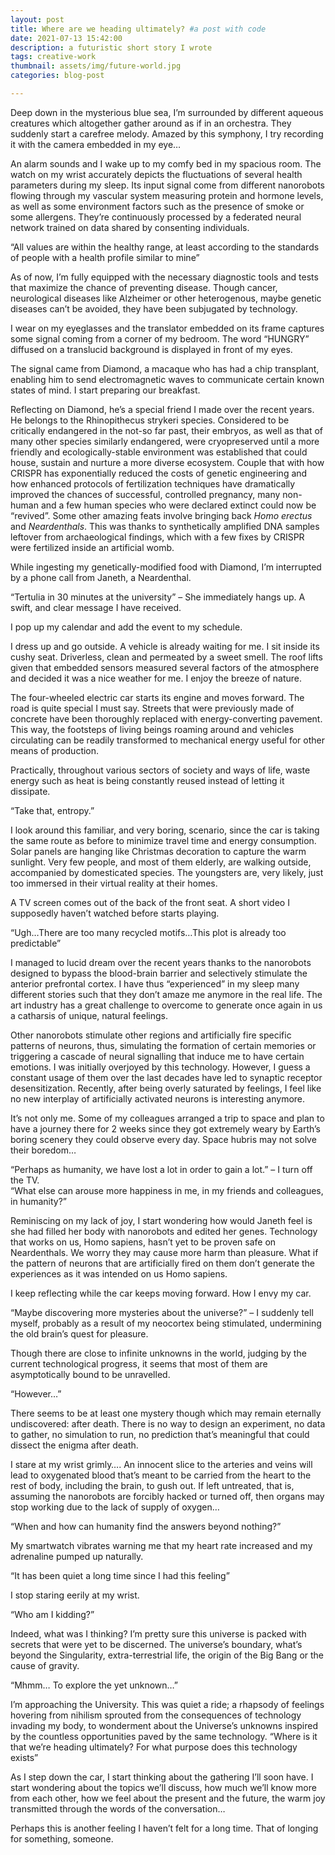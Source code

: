 ```yaml
---
layout: post
title: Where are we heading ultimately? #a post with code
date: 2021-07-13 15:42:00
description: a futuristic short story I wrote
tags: creative-work
thumbnail: assets/img/future-world.jpg
categories: blog-post

---
```


Deep down in the mysterious blue sea, I’m surrounded by different aqueous creatures which altogether gather around as if in an orchestra. They suddenly start a carefree melody. Amazed by this symphony, I try recording it with the camera embedded in my eye…


An alarm sounds and I wake up to my comfy bed in my spacious room. The watch on my wrist accurately depicts the fluctuations of several health parameters during my sleep. Its input signal come from different nanorobots flowing through my vascular system measuring protein and hormone levels, as well as some environment factors such as the presence of smoke or some allergens. They’re continuously processed by a federated neural network trained on data shared by consenting individuals. 

“All values are within the healthy range, at least according to the standards of people with a health profile similar to mine” 

As of now, I’m fully equipped with the necessary diagnostic tools and tests that maximize the chance of preventing disease. Though cancer, neurological diseases like Alzheimer or other heterogenous, maybe genetic diseases can’t be avoided, they have been subjugated by technology. 

I wear on my eyeglasses and the translator embedded on its frame captures some signal coming from a corner of my bedroom. The word “HUNGRY” diffused on a translucid background is displayed in front of my eyes. 

The signal came from Diamond, a macaque who has had a chip transplant, enabling him to send electromagnetic waves to communicate certain known states of mind. I start preparing our breakfast. 

Reflecting on Diamond, he’s a special friend I made over the recent years. He belongs to the Rhinopithecus strykeri species. Considered to be critically endangered in the not-so far past, their embryos, as well as that of many other species similarly endangered, were cryopreserved until a more friendly and ecologically-stable environment was established that could house, sustain and nurture a more diverse ecosystem. Couple that with how CRISPR has exponentially reduced the costs of genetic engineering and how enhanced protocols of fertilization techniques have dramatically improved the chances of successful, controlled pregnancy, many non-human and a few human species who were declared extinct could now be “revived”. Some other amazing feats involve bringing back _Homo erectus_ and _Neardenthals_. This was thanks to synthetically amplified DNA samples leftover from archaeological findings, which with a few fixes by CRISPR were fertilized inside an artificial womb. 

While ingesting my genetically-modified food with Diamond, I’m interrupted by a phone call from Janeth, a Neardenthal. 

“Tertulia in 30 minutes at the university” – She immediately hangs up. A swift, and clear message I have received.

I pop up my calendar and add the event to my schedule. 

I dress up and go outside. A vehicle is already waiting for me. I sit inside its cushy seat. Driverless, clean and permeated by a sweet smell. The roof lifts given that embedded sensors measured several factors of the atmosphere and decided it was a nice weather for me. I enjoy the breeze of nature. 

The four-wheeled electric car starts its engine and moves forward. The road is quite special I must say. Streets that were previously made of concrete have been thoroughly replaced with energy-converting pavement. This way, the footsteps of living beings roaming around and vehicles circulating can be readily transformed to mechanical energy useful for other means of production. 

Practically, throughout various sectors of society and ways of life, waste energy such as heat is being constantly reused instead of letting it dissipate. 

“Take that, entropy.”

I look around this familiar, and very boring, scenario, since the car is taking the same route as before to minimize travel time and energy consumption. Solar panels are hanging like Christmas decoration to capture the warm sunlight. Very few people, and most of them elderly, are walking outside, accompanied by domesticated species. The youngsters are, very likely, just too immersed in their virtual reality at their homes.  

A TV screen comes out of the back of the front seat. A short video I supposedly haven’t watched before starts playing. 

“Ugh…There are too many recycled motifs…This plot is already too predictable” 

I managed to lucid dream over the recent years thanks to the nanorobots designed to bypass the blood-brain barrier and selectively stimulate the anterior prefrontal cortex. I have thus “experienced” in my sleep many different stories such that they don’t amaze me anymore in the real life. The art industry has a great challenge to overcome to generate once again in us a catharsis of unique, natural feelings.  

Other nanorobots stimulate other regions and artificially fire specific patterns of neurons, thus, simulating the formation of certain memories or triggering a cascade of neural signalling that induce me to have certain emotions. I was initially overjoyed by this technology. However, I guess a constant usage of them over the last decades have led to synaptic receptor desensitization. Recently, after being overly saturated by feelings, I feel like no new interplay of artificially activated neurons is interesting anymore.

It’s not only me. Some of my colleagues arranged a trip to space and plan to have a journey there for 2 weeks since they got extremely weary by Earth’s boring scenery they could observe every day. Space hubris may not solve their boredom…

“Perhaps as humanity, we have lost a lot in order to gain a lot.” – I turn off the TV.  
“What else can arouse more happiness in me, in my friends and colleagues, in humanity?”

Reminiscing on my lack of joy, I start wondering how would Janeth feel is she had filled her body with nanorobots and edited her genes. Technology that works on us, Homo sapiens, hasn’t yet to be proven safe on Neardenthals. We worry they may cause more harm than pleasure. What if the pattern of neurons that are artificially fired on them don’t generate the experiences as it was intended on us Homo sapiens.

I keep reflecting while the car keeps moving forward. How I envy my car. 

“Maybe discovering more mysteries about the universe?” – I suddenly tell myself, probably as a result of my neocortex being stimulated, undermining the old brain’s quest for pleasure. 

Though there are close to infinite unknowns in the world, judging by the current technological progress, it seems that most of them are asymptotically bound to be unravelled. 

“However…”

There seems to be at least one mystery though which may remain eternally undiscovered: after death. There is no way to design an experiment, no data to gather, no simulation to run, no prediction that’s meaningful that could dissect the enigma after death. 

I stare at my wrist grimly…. An innocent slice to the arteries and veins will lead to oxygenated blood that’s meant to be carried from the heart to the rest of body, including the brain, to gush out. If left untreated, that is, assuming the nanorobots are forcibly hacked or turned off, then organs may stop working due to the lack of supply of oxygen… 

“When and how can humanity find the answers beyond nothing?”

My smartwatch vibrates warning me that my heart rate increased and my adrenaline pumped up naturally. 

“It has been quiet a long time since I had this feeling”

I stop staring eerily at my wrist. 

“Who am I kidding?” 

Indeed, what was I thinking? I’m pretty sure this universe is packed with secrets that were yet to be discerned. The universe’s boundary, what’s beyond the Singularity, extra-terrestrial life, the origin of the Big Bang or the cause of gravity. 

“Mhmm… To explore the yet unknown…” 

I’m approaching the University. This was quiet a ride; a rhapsody of feelings hovering from nihilism sprouted from the consequences of technology invading my body, to wonderment about the Universe’s unknowns inspired by the countless opportunities paved by the same technology.
“Where is it that we’re heading ultimately? For what purpose does this technology exists” 

As I step down the car, I start thinking about the gathering I’ll soon have. I start wondering about the topics we’ll discuss, how much we’ll know more from each other, how we feel about the present and the future, the warm joy transmitted through the words of the conversation…

Perhaps this is another feeling I haven’t felt for a long time. That of longing for something, someone. 


<!-- 
This theme implements a built-in Jekyll feature, the use of Rouge, for syntax highlighting.
It supports more than 100 languages.
This example is in C++.
All you have to do is wrap your code in markdown code tags:

````markdown
```c++
code code code
```
````

```c++
int main(int argc, char const \*argv[])
{
    string myString;

    cout << "input a string: ";
    getline(cin, myString);
    int length = myString.length();

    char charArray = new char * [length];

    charArray = myString;
    for(int i = 0; i < length; ++i){
        cout << charArray[i] << " ";
    }

    return 0;
}
```

For displaying code in a list item, you have to be aware of the indentation, as stated in this [Stackoverflow answer](https://stackoverflow.com/questions/34987908/embed-a-code-block-in-a-list-item-with-proper-indentation-in-kramdown/38090598#38090598). You must indent your code by **(3 * bullet_indent_level)** spaces. This is because kramdown (the markdown engine used by Jekyll) indentation for the code block in lists is determined by the column number of the first non-space character after the list item marker. For example:

```markdown
1. We can put fenced code blocks inside nested bullets, too.
   1. Like this:
      ```c
      printf("Hello, World!");
      ```

   2. The key is to indent your fenced block in the same line as the first character of the line.
```

Which displays:

1. We can put fenced code blocks inside nested bullets, too.
   1. Like this:
      ```c
      printf("Hello, World!");
      ```

   2. The key is to indent your fenced block in the same line as the first character of the line.

By default, it does not display line numbers. If you want to display line numbers for every code block, you can set `kramdown.syntax_highlighter_opts.block.line_numbers` to true in your `_config.yml` file.

If you want to display line numbers for a specific code block, all you have to do is wrap your code in a liquid tag:

{% raw %}
{% highlight c++ linenos %}  <br/> code code code <br/> {% endhighlight %}
{% endraw %}

The keyword `linenos` triggers display of line numbers.
Produces something like this:

{% highlight c++ linenos %}

int main(int argc, char const \*argv[])
{
    string myString;

    cout << "input a string: ";
    getline(cin, myString);
    int length = myString.length();

    char charArray = new char * [length];

    charArray = myString;
    for(int i = 0; i < length; ++i){
        cout << charArray[i] << " ";
    }

    return 0;
}

{% endhighlight %} 

-->
